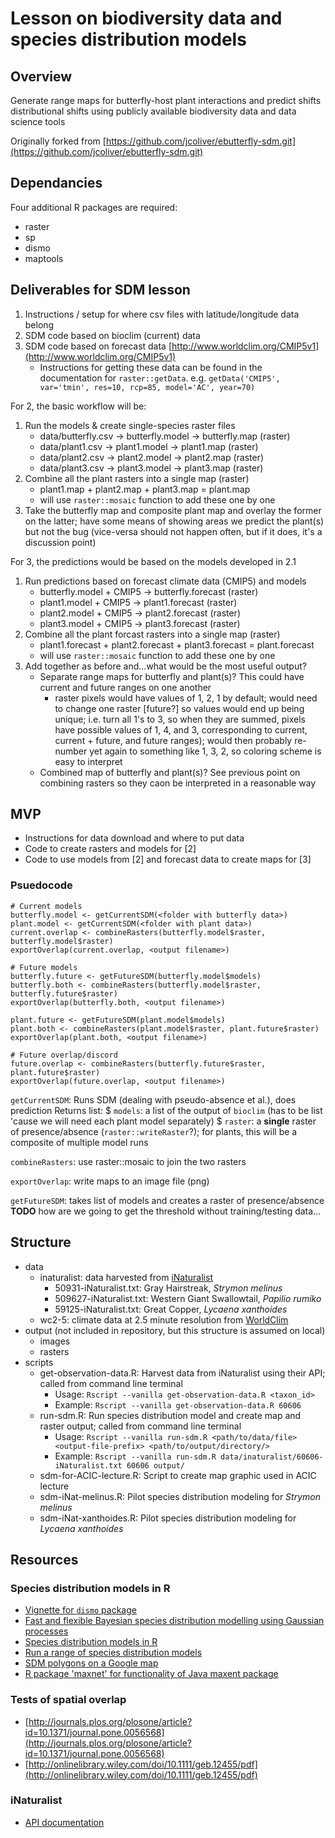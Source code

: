 # Lesson on biodiversity data and species distribution models

## Overview
Generate range maps for butterfly-host plant interactions and predict shifts 
distributional shifts using publicly available biodiversity data and data science tools

Originally forked from [https://github.com/jcoliver/ebutterfly-sdm.git](https://github.com/jcoliver/ebutterfly-sdm.git)

## Dependancies
Four additional R packages are required:

+ raster
+ sp
+ dismo
+ maptools

## Deliverables for SDM lesson
1. Instructions / setup for where csv files with latitude/longitude data belong
2. SDM code based on bioclim (current) data
3. SDM code based on forecast data [http://www.worldclim.org/CMIP5v1](http://www.worldclim.org/CMIP5v1)
    + Instructions for getting these data can be found in the documentation
    for `raster::getData`. e.g. `getData('CMIP5', var='tmin', res=10, rcp=85, model='AC', year=70)`

For 2, the basic workflow will be:
1. Run the models & create single-species raster files
    + data/butterfly.csv -> butterfly.model -> butterfly.map (raster)
    + data/plant1.csv -> plant1.model -> plant1.map (raster)
    + data/plant2.csv -> plant2.model -> plant2.map (raster)
    + data/plant3.csv -> plant3.model -> plant3.map (raster)
2. Combine all the plant rasters into a single map (raster)
    + plant1.map + plant2.map + plant3.map = plant.map
    + will use `raster::mosaic` function to add these one by one
3. Take the butterfly map and composite plant map and overlay the former on the
latter; have some means of showing areas we predict the plant(s) but not the bug
(vice-versa should not happen often, but if it does, it's a discussion point)

For 3, the predictions would be based on the models developed in 2.1
1. Run predictions based on forecast climate data (CMIP5) and models
    + butterfly.model + CMIP5 -> butterfly.forecast (raster)
    + plant1.model + CMIP5 -> plant1.forecast (raster)
    + plant2.model + CMIP5 -> plant2.forecast (raster)
    + plant3.model + CMIP5 -> plant3.forecast (raster)
2. Combine all the plant forcast rasters into a single map (raster)
    + plant1.forecast + plant2.forecast + plant3.forecast = plant.forecast
    + will use `raster::mosaic` function to add these one by one
3. Add together as before and...what would be the most useful output?
    + Separate range maps for butterfly and plant(s)? This could have 
    current and future ranges on one another
        + raster pixels would have values of 1, 2, 1 by default; would 
        need to change one raster [future?] so values would end up being unique; 
        i.e. turn all 1's to 3, so when they are summed, pixels have possible 
        values of 1, 4, and 3, corresponding to current, current + future, and 
        future ranges); would then probably re-number yet again to something 
        like 1, 3, 2, so coloring scheme is easy to interpret
    + Combined map of butterfly and plant(s)? See previous point on combining
    rasters so they caon be interpreted in a reasonable way

## MVP
+ Instructions for data download and where to put data
+ Code to create rasters and models for [2]
+ Code to use models from [2] and forecast data to create maps for [3]

### Psuedocode
```
# Current models
butterfly.model <- getCurrentSDM(<folder with butterfly data>)
plant.model <- getCurrentSDM(<folder with plant data>)
current.overlap <- combineRasters(butterfly.model$raster, butterfly.model$raster)
exportOverlap(current.overlap, <output filename>)

# Future models
butterfly.future <- getFutureSDM(butterfly.model$models)
butterfly.both <- combineRasters(butterfly.model$raster, butterfly.future$raster)
exportOverlap(butterfly.both, <output filename>)

plant.future <- getFutureSDM(plant.model$models)
plant.both <- combineRasters(plant.model$raster, plant.future$raster)
exportOverlap(plant.both, <output filename>)

# Future overlap/discord
future.overlap <- combineRasters(butterfly.future$raster, plant.future$raster)
exportOverlap(future.overlap, <output filename>)
```

`getCurrentSDM`:
Runs SDM (dealing with pseudo-absence et al.), does prediction
Returns list:
$ `models`: a list of the output of `bioclim` (has to be list 'cause we will 
need each plant model separately)
$ `raster`: a **single** raster of presence/absence (`raster::writeRaster`?); for 
plants, this will be a composite of multiple model runs

`combineRasters`:
use raster::mosaic to join the two rasters

`exportOverlap`:
write maps to an image file (png)

`getFutureSDM`:
takes list of models and creates a raster of presence/absence
**TODO** how are we going to get the threshold without training/testing data...

## Structure
+ data
  + inaturalist: data harvested from [iNaturalist](http://www.inaturalist.org)
    + 50931-iNaturalist.txt: Gray Hairstreak, _Strymon melinus_
    + 509627-iNaturalist.txt: Western Giant Swallowtail, _Papilio rumiko_
    + 59125-iNaturalist.txt: Great Copper, _Lycaena xanthoides_
  + wc2-5: climate data at 2.5 minute resolution from [WorldClim](http://www.worldclim.org)
+ output (not included in repository, but this structure is assumed on local)
  + images
  + rasters
+ scripts
  + get-observation-data.R: Harvest data from iNaturalist using their API; 
  called from command line terminal
    + Usage: `Rscript --vanilla get-observation-data.R <taxon_id>`
    + Example: `Rscript --vanilla get-observation-data.R 60606`
  + run-sdm.R: Run species distribution model and create map and raster output; 
  called from command line terminal
    + Usage: `Rscript --vanilla run-sdm.R <path/to/data/file> <output-file-prefix> <path/to/output/directory/>`
    + Example: `Rscript --vanilla run-sdm.R data/inaturalist/60606-iNaturalist.txt 60606 output/`
  + sdm-for-ACIC-lecture.R: Script to create map graphic used in ACIC lecture
  + sdm-iNat-melinus.R: Pilot species distribution modeling for _Strymon melinus_
  + sdm-iNat-xanthoides.R: Pilot species distribution modeling for _Lycaena xanthoides_

## Resources
### Species distribution models in R
+ [Vignette for `dismo` package](https://cran.r-project.org/web/packages/dismo/vignettes/sdm.pdf)
+ [Fast and flexible Bayesian species distribution modelling using Gaussian processes](http://onlinelibrary.wiley.com/doi/10.1111/2041-210X.12523/pdf)
+ [Species distribution models in R](http://www.molecularecologist.com/2013/04/species-distribution-models-in-r/)
+ [Run a range of species distribution models](https://rdrr.io/cran/biomod2/man/BIOMOD_Modeling.html)
+ [SDM polygons on a Google map](https://rdrr.io/rforge/dismo/man/gmap.html)
+ [R package 'maxnet' for functionality of Java maxent package](https://cran.r-project.org/web/packages/maxnet/maxnet.pdf)

### Tests of spatial overlap
+ [http://journals.plos.org/plosone/article?id=10.1371/journal.pone.0056568](http://journals.plos.org/plosone/article?id=10.1371/journal.pone.0056568)
+ [http://onlinelibrary.wiley.com/doi/10.1111/geb.12455/pdf](http://onlinelibrary.wiley.com/doi/10.1111/geb.12455/pdf)

### iNaturalist
+ [API documentation](https://www.inaturalist.org/pages/api+reference)